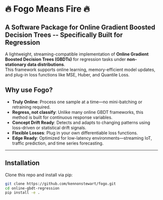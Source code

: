 # :fire: Fogo Means Fire :fire:
## A Software Package for Online Gradient Boosted Decision Trees -- Specifically Built for Regression

A lightweight, streaming-compatible implementation of **Online Gradient Boosted Decision Trees (GBDTs)** for regression tasks under **non-stationary data distributions**.  
This framework supports online learning, memory-efficient model updates, and plug-in loss functions like MSE, Huber, and Quantile Loss.

## Why use Fogo?

- **Truly Online**: Process one sample at a time—no mini-batching or retraining required.
- **Regress, not classify**: Unlike many online GBDT frameworks, this method is built for continuous response variables.
- **Concept Drift Ready**: Detects and adapts to changing patterns using loss-driven or statistical drift signals.
- **Flexible Losses**: Plug in your own differentiable loss functions.
- **Edge Ready**: Optimized for low-latency environments—streaming IoT, traffic prediction, and time series forecasting.

---

## Installation

Clone this repo and install via pip:

```bash
git clone https://github.com/kennonstewart/fogo.git
cd online-gbdt-regression
pip install -e .
```